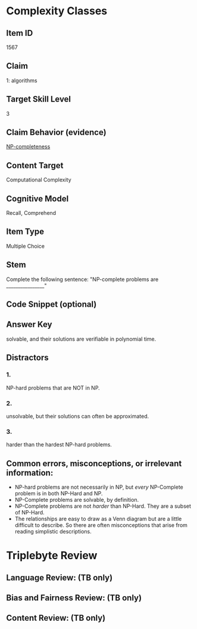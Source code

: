 # Complexity Classes

## Item ID
1567

## Claim
1: algorithms

## Target Skill Level
3

## Claim Behavior (evidence)
[NP-completeness](https://en.wikipedia.org/wiki/NP-completeness)

## Content Target
Computational Complexity

## Cognitive Model
Recall, Comprehend

## Item Type
Multiple Choice

## Stem
Complete the following sentence: "NP-complete problems are ________________"

## Code Snippet (optional)

## Answer Key
solvable, and their solutions are verifiable in polynomial time.

## Distractors
### 1.
NP-hard problems that are NOT in NP.

### 2.
unsolvable, but their solutions can often be approximated.

### 3.
harder than the hardest NP-hard problems.

## Common errors, misconceptions, or irrelevant information:
* NP-hard problems are not necessarily in NP, but *every* NP-Complete problem is in both NP-Hard and NP.
* NP-Complete problems are solvable, by definition.
* NP-Complete problems are not *harder* than NP-Hard.  They are a subset of NP-Hard.
* The relationships are easy to draw as a Venn diagram but are a little difficult to describe.  So there are often misconceptions that arise from reading simplistic descriptions.

# Triplebyte Review

## Language Review: (TB only)

## Bias and Fairness Review: (TB only)

## Content Review: (TB only)

